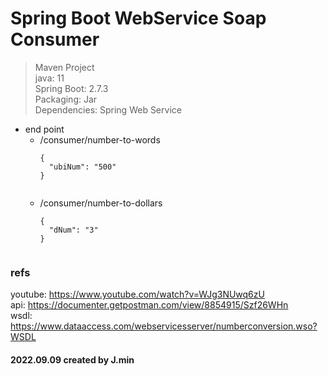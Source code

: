 # Spring Boot WebService Soap Consumer   
   
   
> Maven Project   
> java: 11   
> Spring Boot: 2.7.3   
> Packaging: Jar   
> Dependencies: Spring Web Service   
   
- end point   
  - /consumer/number-to-words   
    ```   
    {   
      "ubiNum": "500"   
    }   
   
  - /consumer/number-to-dollars   
    ```   
    {   
      "dNum": "3"   
    }    
   
### refs   
  youtube: <https://www.youtube.com/watch?v=WJg3NUwq6zU>   
  api: <https://documenter.getpostman.com/view/8854915/Szf26WHn>   
  wsdl: <https://www.dataaccess.com/webservicesserver/numberconversion.wso?WSDL>   
   
#### 2022.09.09 created by J.min